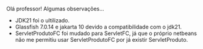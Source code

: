 Olá professor! Algumas observações...

- JDK21 foi o ultilizado.
- Glassfish 7.0.14 e jakarta 10 devido a compatibilidade com o jdk21.
- ServletProdutoFC foi mudado para ServletFC, já que o próprio netbeans não me permitiu usar ServletProdutoFC por já existir ServletProduto.
